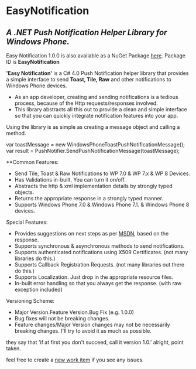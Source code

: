 # EasyNotification

## *A .NET Push Notification Helper Library for Windows Phone.*

Easy Notification 1.0.0 is also available as a NuGet Package [here](nuget.org/packages/easynotification). Package ID is **EasyNotification**

**'Easy Notification'** is a C# 4.0 Push Notification helper library that provides a simple interface to send **Toast, Tile, Raw** and other notifications to Windows Phone devices. 

* As an app developer, creating and sending notifications is a tedious process, because of the Http requests/responses involved.
* This library abstracts all this out to provide a clean and simple interface so that you can quickly integrate notification features into your app.

Using the library is as simple as creating a message object and calling a method.

var toastMessage = new WindowsPhoneToastPushNotificationMessage();
var result = PushNotifier.SendPushNotificationMessage(toastMessage);

**Common Features:

- Send Tile, Toast & Raw Notifications to WP 7.0 & WP 7.x & WP 8 Devices.
- Has Validations in-built. You can turn it on/off.
- Abstracts the http & xml implementation details by strongly typed objects.
- Returns the appropriate response in a strongly typed manner.
- Supports Windows Phone 7.0 & Windows Phone 7.1. & Windows Phone 8 devices.

Special Features:

- Provides suggestions on next steps as per [MSDN](http://msdn.microsoft.com/en-us/library/ff941100(VS.92).aspx), based on the response.
- Supports synchronous & asynchronous methods to send notifications.
- Supports authenticated notifications using X509 Certificates. (not many libraries do this.)
- Supports Callback Registration Requests. (not many libraries out there do this.)
- Supports Localization. Just drop in the appropriate resource files.
- In-built error handling so that you always get the response. (with raw exception included)

Versioning Scheme:

- Major Version.Feature Version.Bug Fix (e.g. 1.0.0)
- Bug fixes will not be breaking changes.
- Feature changes/Major Version changes may not be necessarily breaking changes. I'll try to avoid it as much as possible. 

they say that 'if at first you don't succeed, call it version 1.0.' alright, point taken.

feel free to create a [new work item](https://github.com/rajanadar/EasyNotification/issues/new) if you see any issues.